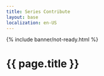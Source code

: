 ```yaml
---
title: Series Contribute
layout: base
localization: en-US
---
```


{% include banner/not-ready.html %}

# {{ page.title }}
